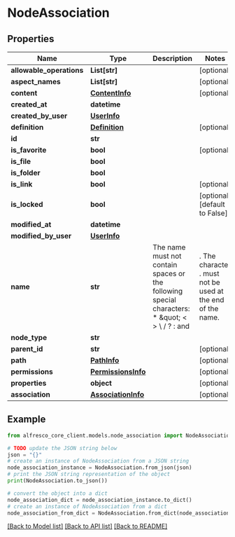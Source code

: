 # NodeAssociation


## Properties

Name | Type | Description | Notes
------------ | ------------- | ------------- | -------------
**allowable_operations** | **List[str]** |  | [optional] 
**aspect_names** | **List[str]** |  | [optional] 
**content** | [**ContentInfo**](ContentInfo.md) |  | [optional] 
**created_at** | **datetime** |  | 
**created_by_user** | [**UserInfo**](UserInfo.md) |  | 
**definition** | [**Definition**](Definition.md) |  | [optional] 
**id** | **str** |  | 
**is_favorite** | **bool** |  | [optional] 
**is_file** | **bool** |  | 
**is_folder** | **bool** |  | 
**is_link** | **bool** |  | [optional] 
**is_locked** | **bool** |  | [optional] [default to False]
**modified_at** | **datetime** |  | 
**modified_by_user** | [**UserInfo**](UserInfo.md) |  | 
**name** | **str** | The name must not contain spaces or the following special characters: * \&quot; &lt; &gt; \\ / ? : and |. The character . must not be used at the end of the name.  | 
**node_type** | **str** |  | 
**parent_id** | **str** |  | [optional] 
**path** | [**PathInfo**](PathInfo.md) |  | [optional] 
**permissions** | [**PermissionsInfo**](PermissionsInfo.md) |  | [optional] 
**properties** | **object** |  | [optional] 
**association** | [**AssociationInfo**](AssociationInfo.md) |  | [optional] 

## Example

```python
from alfresco_core_client.models.node_association import NodeAssociation

# TODO update the JSON string below
json = "{}"
# create an instance of NodeAssociation from a JSON string
node_association_instance = NodeAssociation.from_json(json)
# print the JSON string representation of the object
print(NodeAssociation.to_json())

# convert the object into a dict
node_association_dict = node_association_instance.to_dict()
# create an instance of NodeAssociation from a dict
node_association_from_dict = NodeAssociation.from_dict(node_association_dict)
```
[[Back to Model list]](../README.md#documentation-for-models) [[Back to API list]](../README.md#documentation-for-api-endpoints) [[Back to README]](../README.md)


